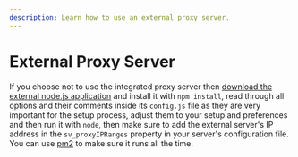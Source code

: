 ```yaml
---
description: Learn how to use an external proxy server.
---
```


# External Proxy Server

If you choose not to use the integrated proxy server then [download the external node.js application](https://github.com/criticalscripts-shop/cs-video-call-eps) and install it with `npm install`, read through all options and their comments inside its `config.js` file as they are very important for the setup process, adjust them to your setup and preferences and then run it with `node`, then make sure to add the external server's IP address in the `sv_proxyIPRanges` property in your server's configuration file. You can use [pm2](https://pm2.keymetrics.io/docs/usage/quick-start/) to make sure it runs all the time.
